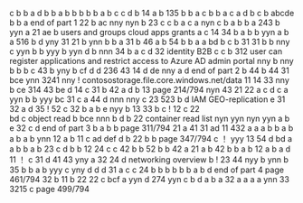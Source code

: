 c
b
b
a
d
b
b
a
b
b
b
b
b
a
b
c
c
d
b
14
a
b
135
b
b
a
c
b
b
a
c
a
d
b
c
b
abcde
b
b
a     end of part 1
22
b
ac
nny
nyn
b
23
c
c
b
a
c
a
nyn
c
b
a
b
b
a
243
b
yyn
a
21
ae
b
users and groups   cloud apps  grants
a
c
14
34
b
a
b
b
yyn
a
b
a
516
b
d
yny
31
21 
b
ynn
b
b
a
31
b
46
a
b
54
b
b
a
a
bd
b
c
b
31
31
b
b
nny
c
yyn
b
b
yyy
b
yyn
d
b
nnn
34
b
a
c
d
32
identity B2B
c
c
b
312
user can register applications and  restrict access to Azure AD admin portal
nny
b
nny
b
b
b
c
43
b
yny
b
cf
d
d
236
43
14
d
de
nny
a
d end of part 2
b
44
b
44
31
bce
ynn
3241
nny !
contosostorage.file.core.windows.net/data
11
14
33
nny
b
ce
314
43
be
d
14
c
31
b
42
a
d
b
13   page 214/794
nyn
43
21
22
a
c
d
c
a
yyn
b
b
yyy
bc
31
c
a
44
d
nnn
nny
c
23
523
b
d
IAM GEO-replication
e
31
32
a
d
35 ! 52
c
32
b
a
b
e
nyy
b
13
33
b
c !
12
c
22  
bd
c
object read
b
bce
nnn
b
d
b
22
container read list
nyn
yyn
nyn
yyn
a
b
e
32
c
d end of part 3
b
a
b
b  page 311/794
21
a
41
31
ad
11
432
a
a
a
b
b
a
b
a
b
a
b
ynn
12
a
b
11
c
ad
def
d
b
22
b
b  page 347/794
c ！
yyy
13
54
d
bd
a
a
b
b
a
b
23
c
d
b
b
12
24
c
c
42
b
b
52
b
b
42
a
21
a
b
42
b
b
a
b
12
a
b
a
d
11 ！
c
31
d
41
43
yny
a
32
24
d
networking overview
b !
23
44
nyy
b
ynn
b
35
b
b
a
b
yyy
c
yny
d
d
d
31
a
c
c
24
b
b
b
b
b
b
a
b
d  end of part 4  page 461/794
32
b
11
b
22
22
c
bcf
a
yyn
d
274
yyn
c
b
d
a
b
a
32
a
a
a
a
ynn
33
3215
c  page 499/794
